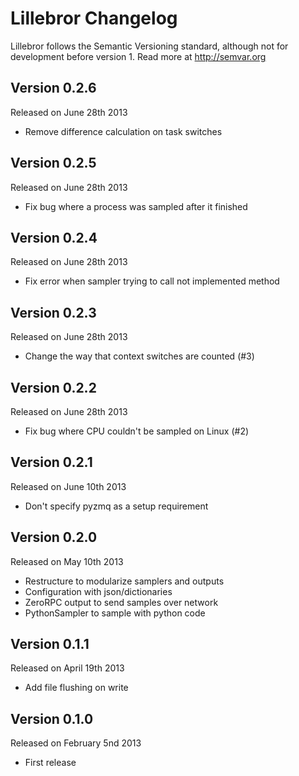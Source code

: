 Lillebror Changelog
==============

Lillebror follows the Semantic Versioning standard, although not for development
before version 1. Read more at http://semvar.org


Version 0.2.6
-------------

Released on June 28th 2013

- Remove difference calculation on task switches


Version 0.2.5
-------------

Released on June 28th 2013

- Fix bug where a process was sampled after it finished


Version 0.2.4
-------------

Released on June 28th 2013

- Fix error when sampler trying to call not implemented method


Version 0.2.3
-------------

Released on June 28th 2013

- Change the way that context switches are counted (#3)


Version 0.2.2
-------------

Released on June 28th 2013

- Fix bug where CPU couldn't be sampled on Linux (#2)


Version 0.2.1
-------------

Released on June 10th 2013

- Don't specify pyzmq as a setup requirement


Version 0.2.0
-------------

Released on May 10th 2013

- Restructure to modularize samplers and outputs
- Configuration with json/dictionaries
- ZeroRPC output to send samples over network
- PythonSampler to sample with python code


Version 0.1.1
-------------

Released on April 19th 2013

- Add file flushing on write


Version 0.1.0
-------------

Released on February 5nd 2013

- First release
